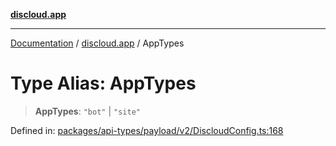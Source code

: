 [**discloud.app**](../README.md)

***

[Documentation](../../packages.md) / [discloud.app](../README.md) / AppTypes

# Type Alias: AppTypes

> **AppTypes**: `"bot"` \| `"site"`

Defined in: [packages/api-types/payload/v2/DiscloudConfig.ts:168](https://github.com/discloud/discloud.app/blob/bfcb626f6315ac03eb36b36e57f162cd101e1996/packages/api-types/payload/v2/DiscloudConfig.ts#L168)
